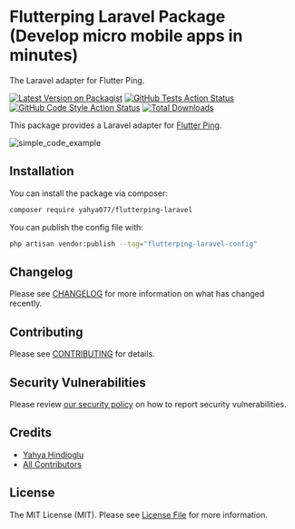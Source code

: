 # Flutterping Laravel Package (Develop micro mobile apps in minutes)

The Laravel adapter for Flutter Ping.

[![Latest Version on Packagist](https://img.shields.io/packagist/v/yahya077/flutterping-laravel.svg?style=flat-square)](https://packagist.org/packages/yahya077/flutterping-laravel)
[![GitHub Tests Action Status](https://img.shields.io/github/actions/workflow/status/yahya077/flutterping-laravel/run-tests.yml?branch=main&label=tests&style=flat-square)](https://github.com/yahya077/flutterping-laravel/actions?query=workflow%3Arun-tests+branch%3Amain)
[![GitHub Code Style Action Status](https://img.shields.io/github/actions/workflow/status/yahya077/flutterping-laravel/fix-php-code-style-issues.yml?branch=main&label=code%20style&style=flat-square)](https://github.com/yahya077/flutterping-laravel/actions?query=workflow%3A"Fix+PHP+code+style+issues"+branch%3Amain)
[![Total Downloads](https://img.shields.io/packagist/dt/yahya077/flutterping-laravel.svg?style=flat-square)](https://packagist.org/packages/yahya077/flutterping-laravel)

This package provides a Laravel adapter for [Flutter Ping](https://docs.flutterping.com/).

![simple_code_example](https://github.com/yahya077/flutterping-laravel/assets/46659611/2b8ce637-d756-4672-b258-c08f4cad43af)

## Installation

You can install the package via composer:

```bash
composer require yahya077/flutterping-laravel
```

You can publish the config file with:

```bash
php artisan vendor:publish --tag="flutterping-laravel-config"
```

## Changelog

Please see [CHANGELOG](CHANGELOG.md) for more information on what has changed recently.

## Contributing

Please see [CONTRIBUTING](CONTRIBUTING.md) for details.

## Security Vulnerabilities

Please review [our security policy](../../security/policy) on how to report security vulnerabilities.

## Credits

- [Yahya Hindioglu](https://github.com/yahya077)
- [All Contributors](../../contributors)

## License

The MIT License (MIT). Please see [License File](LICENSE.md) for more information.
